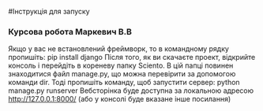 #Інструкція для запуску
### Курсова робота Маркевич В.В
Якщо у вас не встановлений фреймворк, то в командному рядку пропишіть:
pip install django
Після того, як ви скачаєте проект, відкрийте консоль і перейдіть в кореневу папку Sciento. В цій папці повинен знаходитися файл manage.py, що можна перевірити за допомогою команди dir.
Тоді пропишіть команду, щоб запустити сервер:
python manage.py runserver 
Вебсторінка буде доступна за локальною адресою http://127.0.0.1:8000/ (або у консолі буде вказане інше посилання)
